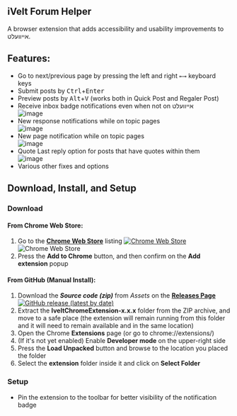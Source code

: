 ## iVelt Forum Helper
A browser extension that adds accessibility and usability improvements to אייוועלט.

## Features:
* Go to next/previous page by pressing the left and right <kbd>←</kbd><kbd>→</kbd> keyboard keys
* Submit posts by <kbd>Ctrl</kbd>+<kbd>Enter</kbd>
* Preview posts by <kbd>Alt</kbd>+<kbd>V</kbd> (works both in Quick Post and Regaler Post)
* Receive inbox badge notifications even when not on אייוועלט  
![image](https://user-images.githubusercontent.com/7387839/125001828-8c75b900-e021-11eb-890e-89ee38e124ed.png)
* New response notifications while on topic pages  
![image](https://user-images.githubusercontent.com/7387839/125001053-bd54ee80-e01f-11eb-9124-8ff37c411e8a.png)
* New page notification while on topic pages  
![image](https://user-images.githubusercontent.com/7387839/125004139-dd3be080-e026-11eb-83fd-0862d9b96ebf.png)
* Quote Last reply option for posts that have quotes within them  
![image](https://user-images.githubusercontent.com/7387839/125003855-27709200-e026-11eb-8754-14a02c8e1398.png)
* Various other fixes and options

## Download, Install, and Setup
### Download
#### From Chrome Web Store:
1. Go to the **[Chrome Web Store](https://chrome.google.com/webstore/detail/ivelt-forum-helper/bcfoanjpmoikpanagkinedlihjbaijke)** listing [![Chrome Web Store](https://img.shields.io/chrome-web-store/v/bcfoanjpmoikpanagkinedlihjbaijke?label=Chrome%20Web%20Store%20Version)](https://chrome.google.com/webstore/detail/ivelt-forum-helper/bcfoanjpmoikpanagkinedlihjbaijke) ![Chrome Web Store](https://img.shields.io/chrome-web-store/users/bcfoanjpmoikpanagkinedlihjbaijke)
2. Press the **Add to Chrome** button, and then confirm on the **Add extension** popup
#### From GitHub (Manual Install):
1. Download the **_Source code (zip)_** from _Assets_ on the **[Releases Page](https://github.com/mordechairoth/IveltChromeExtension/releases/latest/)** [![GitHub release (latest by date)](https://img.shields.io/github/v/release/mordechairoth/IveltChromeExtension?label=GitHub%20Release%20Version)](https://github.com/mordechairoth/IveltChromeExtension/releases/latest/) 
2. Extract the **IveltChromeExtension-x.x.x** folder from the ZIP archive, and move to a safe place (the extension will remain running from this folder and it will need to remain available and in the same location)
3. Open the Chrome **Extensions** page (or go to chrome://extensions/)
4. (If it's not yet enabled) Enable **Developer mode** on the upper-right side
5. Press the **Load Unpacked** button and browse to the location you placed the folder
6. Select the **extension** folder inside it and click on **Select Folder**
### Setup
* Pin the extension to the toolbar for better visibility of the notification badge
